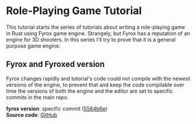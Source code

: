 # Role-Playing Game Tutorial

This tutorial starts the series of tutorials about writing a role-playing game in Rust using Fyrox game engine. Strangely,
but Fyrox has a reputation of an engine for 3D shooters. In this series I'll try to prove that it is a general purpose
game engine.

## Fyrox and Fyroxed version

Fyrox changes rapidly and tutorial's code could not compile with the newest versions of the engine, to prevent that
and keep the code compilable over time the versions of both the engine and the editor are set to specific commits 
in the main repo.

**fyrox version**: specific commit ([5564b6e](https://github.com/FyroxEngine/Fyrox/commit/431c8dc16d75f7b8755a7ac6a7b43bd43fdcfca0))  
**Source code**: [GitHub](https://github.com/FyroxEngine/Fyrox-tutorials/)